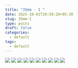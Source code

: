 ```yaml
---
title: "35mm - I "
date: 2025-10-01T20:59:28+05:30
slug: 35mm-I
type: posts
draft: false
categories:
  - default
tags:
  - default
---
```


![](../pictures/35mm1/1.JPG)
![](../pictures/35mm1/2.JPG)
![](../pictures/35mm1/3.JPG)
![](../pictures/35mm1/4.JPG)
![](../pictures/35mm1/5.JPG)
![](../pictures/35mm1/6.JPG)
![](../pictures/35mm1/7.JPG)
![](../pictures/35mm1/8.JPG)
![](../pictures/35mm1/9.JPG)
![](../pictures/35mm1/10.JPG)